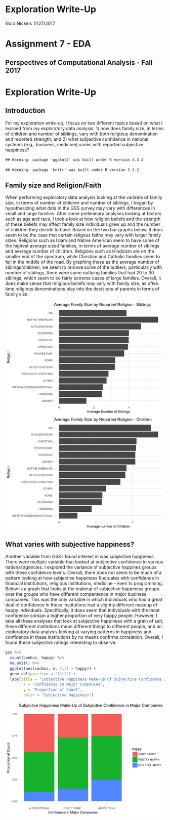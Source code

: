 Exploration Write-Up
================
Nora Nickels
11/27/2017

Assignment 7 - EDA
==================

Perspectives of Computational Analysis - Fall 2017
--------------------------------------------------

Exploration Write-Up
====================

Introduction
------------

For my exploration write-up, I focus on two different topics based on what I learned from my exploratory data analysis: 1) how does family size, in terms of children and number of siblings, vary with both religious denomination and reported strength; and 2) what subjective confidence in national systems (e.g., business, medicine) varies with reported subjective happiness?

    ## Warning: package 'ggplot2' was built under R version 3.3.2

    ## Warning: package 'knitr' was built under R version 3.3.2

Family size and Religion/Faith
------------------------------

When performing exploratory data analysis looking at the variable of family size, in terms of number of children and number of siblings, I began by hypothesizing what data in the GSS survey may vary with differences in small and large families. After some preliminary analyses looking at factors such as age and race, I took a look at how religion beliefs and the strength of these beliefs may affect family size individuals grew up and the number of children they decide to have. Based on the two bar graphs below, it does seem to be the case that certain religous faiths may vary with larger family sizes. Religions such as Islam and Native American seem to have some of the highest average sized families, in terms of average number of siblings and average number of children. Religions such as Hinduism are on the smaller end of the spectrum, while Christian and Catholic families seem to fall in the middle of the road. By graphing these as the average number of siblings/children, we seem to remove some of the outliers; particularly with number of siblings, there were some outlying families that had 20 to 30 siblings, which seem to be fairly extreme cases of large families. Overall, it does make sense that religious beliefs may vary with family size, as often time religious denominations play into the decisions of parents in terms of family size.

![](Exploration_Write-Up_files/figure-markdown_github/Write-Up%201-1.png)![](Exploration_Write-Up_files/figure-markdown_github/Write-Up%201-2.png)

What varies with subjective happiness?
--------------------------------------

Another variable from GSS I found interest in was subjective happiness. There were multiple variable that looked at subjective confidence in various national agencies. I explored the variance of subjective happines groups with these confidence levels. Overall, there does not seem to be much of a pattern looking at how subjective happiness fluctuates with confidence in financial institutions, religious institutions, medicine - even tv programming. Below is a graph that looks at the makeup of subjective happiness groups over the groups who have different compentence in major business companies. This was the only variable in which individuals who had a great deal of confidence in these institutions had a slightly different makeup of happy individuals. Specifically, it does seem that individuals with the most confidence contain a higher proportion of very happy people. However, I take all these analyses that look at subjective happiness with a grain of salt; these different institutions mean different things to different people, and an exploratory data analysis looking at varying patterns in happiness and confidence in these institutions by no means confirms correlation. Overall, I found these subjective ratings interesting to observe.

``` r
gss %>%
  count(conbus, happy) %>%
  na.omit() %>%
  ggplot(aes(conbus, n, fill = happy)) +
  geom_col(position = "fill") +
  labs(title = "Subjective Happiness Make-Up of Subjective Confidence in Major Companies",
        x = "Confidence in Major Companies",
        y = "Proportion of Count",
        color = "Subjective Happiness")
```

![](Exploration_Write-Up_files/figure-markdown_github/Write-Up%202-1.png)
